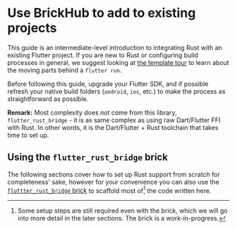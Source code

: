 # Use BrickHub to add to existing projects

This guide is an intermediate-level introduction to integrating Rust with
an existing Flutter project. If you are new to Rust or configuring
build processes in general, we suggest looking at [the template tour](template/tour)
to learn about the moving parts behind a `flutter run`.

Before following this guide, upgrade your Flutter SDK, and if possible
refresh your native build folders (`android`, `ios`, etc.) to make the process
as straightforward as possible.

**Remark:** Most complexity does *not* come from this library, `flutter_rust_bridge` - it is as same complex as using raw Dart/Flutter FFI with Rust. In other words, it is the Dart/Flutter + Rust toolchain that takes time to set up.

## Using the `flutter_rust_bridge` brick

The following sections cover how to set up Rust support from scratch for completeness' sake,
however for your convenience you can also use the [`fluttter_rust_bridge` brick](https://brickhub.dev/bricks/flutter_rust_bridge/)
to scaffold most of[^1] the code written here.

[^1]: Some setup steps are still required even with the brick, which we will go into more detail in the later sections.
      The brick is a work-in-progress.
